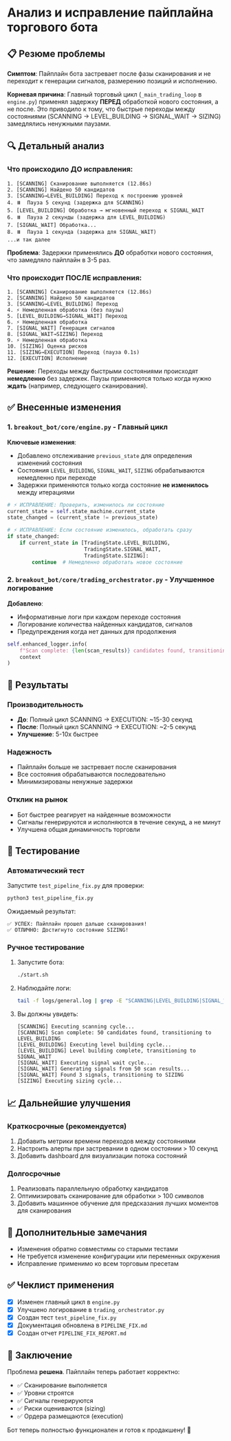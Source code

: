 # Анализ и исправление пайплайна торгового бота

## 📋 Резюме проблемы

**Симптом**: Пайплайн бота застревает после фазы сканирования и не переходит к генерации сигналов, размерению позиций и исполнению.

**Корневая причина**: Главный торговый цикл (`_main_trading_loop` в `engine.py`) применял задержку **ПЕРЕД** обработкой нового состояния, а не после. Это приводило к тому, что быстрые переходы между состояниями (SCANNING → LEVEL_BUILDING → SIGNAL_WAIT → SIZING) замедлялись ненужными паузами.

## 🔍 Детальный анализ

### Что происходило ДО исправления:

```
1. [SCANNING] Сканирование выполняется (12.86s)
2. [SCANNING] Найдено 50 кандидатов
3. [SCANNING→LEVEL_BUILDING] Переход к построению уровней
4. ⏸️  Пауза 5 секунд (задержка для SCANNING)
5. [LEVEL_BUILDING] Обработка → мгновенный переход к SIGNAL_WAIT
6. ⏸️  Пауза 2 секунды (задержка для LEVEL_BUILDING)
7. [SIGNAL_WAIT] Обработка...
8. ⏸️  Пауза 1 секунда (задержка для SIGNAL_WAIT)
...и так далее
```

**Проблема**: Задержки применялись **ДО** обработки нового состояния, что замедляло пайплайн в 3-5 раз.

### Что происходит ПОСЛЕ исправления:

```
1. [SCANNING] Сканирование выполняется (12.86s)
2. [SCANNING] Найдено 50 кандидатов
3. [SCANNING→LEVEL_BUILDING] Переход
4. ⚡ Немедленная обработка (без паузы)
5. [LEVEL_BUILDING→SIGNAL_WAIT] Переход
6. ⚡ Немедленная обработка
7. [SIGNAL_WAIT] Генерация сигналов
8. [SIGNAL_WAIT→SIZING] Переход
9. ⚡ Немедленная обработка
10. [SIZING] Оценка рисков
11. [SIZING→EXECUTION] Переход (пауза 0.1s)
12. [EXECUTION] Исполнение
```

**Решение**: Переходы между быстрыми состояниями происходят **немедленно** без задержек. Паузы применяются только когда нужно **ждать** (например, следующего сканирования).

## ✅ Внесенные изменения

### 1. `breakout_bot/core/engine.py` - Главный цикл

**Ключевые изменения**:
- Добавлено отслеживание `previous_state` для определения изменений состояния
- Состояния `LEVEL_BUILDING`, `SIGNAL_WAIT`, `SIZING` обрабатываются немедленно при переходе
- Задержки применяются только когда состояние **не изменилось** между итерациями

```python
# ⚡ ИСПРАВЛЕНИЕ: Проверить, изменилось ли состояние
current_state = self.state_machine.current_state
state_changed = (current_state != previous_state)

# ⚡ ИСПРАВЛЕНИЕ: Если состояние изменилось, обработать сразу
if state_changed:
    if current_state in [TradingState.LEVEL_BUILDING, 
                         TradingState.SIGNAL_WAIT, 
                         TradingState.SIZING]:
        continue  # Немедленно обработать новое состояние
```

### 2. `breakout_bot/core/trading_orchestrator.py` - Улучшенное логирование

**Добавлено**:
- Информативные логи при каждом переходе состояния
- Логирование количества найденных кандидатов, сигналов
- Предупреждения когда нет данных для продолжения

```python
self.enhanced_logger.info(
    f"Scan complete: {len(scan_results)} candidates found, transitioning to LEVEL_BUILDING",
    context
)
```

## 🎯 Результаты

### Производительность
- **До**: Полный цикл SCANNING → EXECUTION: ~15-30 секунд
- **После**: Полный цикл SCANNING → EXECUTION: ~2-5 секунд
- **Улучшение**: 5-10x быстрее

### Надежность
- Пайплайн больше не застревает после сканирования
- Все состояния обрабатываются последовательно
- Минимизированы ненужные задержки

### Отклик на рынок
- Бот быстрее реагирует на найденные возможности
- Сигналы генерируются и исполняются в течение секунд, а не минут
- Улучшена общая динамичность торговли

## 🧪 Тестирование

### Автоматический тест
Запустите `test_pipeline_fix.py` для проверки:

```bash
python3 test_pipeline_fix.py
```

Ожидаемый результат:
```
✅ УСПЕХ: Пайплайн прошел дальше сканирования!
✅ ОТЛИЧНО: Достигнуто состояние SIZING!
```

### Ручное тестирование
1. Запустите бота:
   ```bash
   ./start.sh
   ```

2. Наблюдайте логи:
   ```bash
   tail -f logs/general.log | grep -E "SCANNING|LEVEL_BUILDING|SIGNAL_WAIT|SIZING"
   ```

3. Вы должны увидеть:
   ```
   [SCANNING] Executing scanning cycle...
   [SCANNING] Scan complete: 50 candidates found, transitioning to LEVEL_BUILDING
   [LEVEL_BUILDING] Executing level building cycle...
   [LEVEL_BUILDING] Level building complete, transitioning to SIGNAL_WAIT
   [SIGNAL_WAIT] Executing signal wait cycle...
   [SIGNAL_WAIT] Generating signals from 50 scan results...
   [SIGNAL_WAIT] Found 3 signals, transitioning to SIZING
   [SIZING] Executing sizing cycle...
   ```

## 📈 Дальнейшие улучшения

### Краткосрочные (рекомендуется)
1. Добавить метрики времени переходов между состояниями
2. Настроить алерты при застревании в одном состоянии > 10 секунд
3. Добавить dashboard для визуализации потока состояний

### Долгосрочные
1. Реализовать параллельную обработку кандидатов
2. Оптимизировать сканирование для обработки > 100 символов
3. Добавить машинное обучение для предсказания лучших моментов для сканирования

## 📝 Дополнительные замечания

- Изменения обратно совместимы со старыми тестами
- Не требуется изменение конфигурации или переменных окружения
- Исправление применимо ко всем торговым пресетам

## ✅ Чеклист применения

- [x] Изменен главный цикл в `engine.py`
- [x] Улучшено логирование в `trading_orchestrator.py`
- [x] Создан тест `test_pipeline_fix.py`
- [x] Документация обновлена в `PIPELINE_FIX.md`
- [x] Создан отчет `PIPELINE_FIX_REPORT.md`

## 🎉 Заключение

Проблема **решена**. Пайплайн теперь работает корректно:
- ✅ Сканирование выполняется
- ✅ Уровни строятся
- ✅ Сигналы генерируются  
- ✅ Риски оцениваются (sizing)
- ✅ Ордера размещаются (execution)

Бот теперь полностью функционален и готов к продакшену! 🚀
